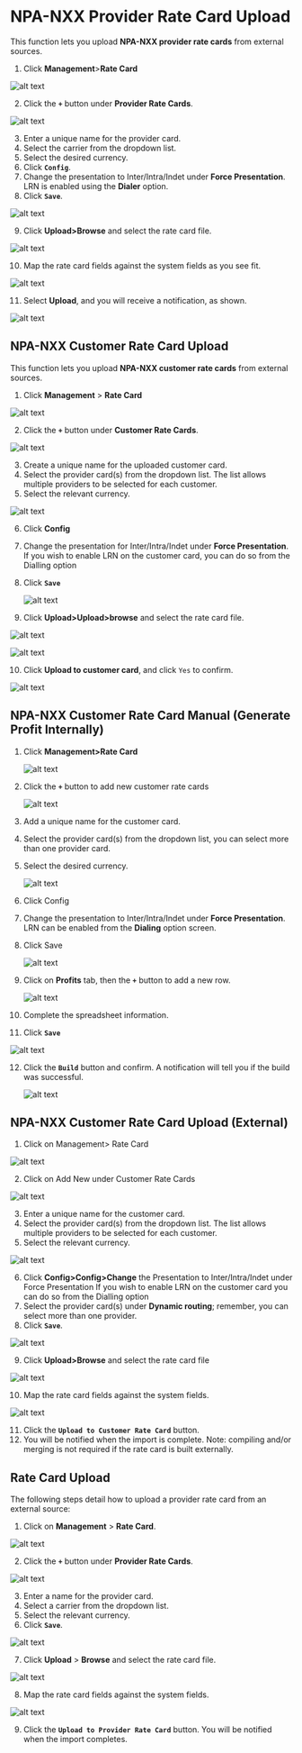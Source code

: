 # NPA-NXX Provider Rate Card Upload
This function lets you upload **NPA-NXX provider rate cards** from external sources.
1. Click **Management**>**Rate Card**

  ![alt text][pcard-1] 

2. Click the **`+`** button under **Provider Rate Cards**.

  ![alt text][pcard-2]

3. Enter a unique name for the provider card.
4. Select the carrier from the dropdown list.
5. Select the desired currency.
6. Click **`Config`**.
7. Change the presentation to Inter/Intra/Indet under **Force Presentation**. LRN is enabled using the **Dialer** option.
8. Click **`Save`**.

  ![alt text][pcard-4]

9. Click **Upload>Browse** and select the rate card file.

  ![alt text][pcard-5]
  
10. Map the rate card fields against the system fields as you see fit.

  ![alt text][pcard-6]

11. Select **Upload**, and you will receive a notification, as shown.

![alt text][pcard-7]


## NPA-NXX Customer Rate Card Upload
This function lets you upload **NPA-NXX customer rate cards** from external sources.
1. Click **Management** > **Rate Card**

  ![alt text][ccard-1] 

2. Click the  **`+`** button under **Customer Rate Cards**.

  ![alt text][ccard-2] 

3. Create a unique name for the uploaded customer card.
4. Select the provider card(s) from the dropdown list. The list allows multiple providers to be selected for each customer.
5. Select the relevant currency.

  ![alt text][ccard-3] 

6. Click **Config**
7. Change the presentation for Inter/Intra/Indet under **Force Presentation**.
  If you wish to enable LRN on the customer card, you can do so from the Dialling option
8. Click **`Save`**

   ![alt text][ccard-4]

9. Click **Upload>Upload>browse** and select the rate card file.

 ![alt text][ccard-5] 
  
 ![alt text][ccard-6] 

10. Click **Upload to customer card**, and click `Yes` to confirm. 

 ![alt text][ccard-7] 



## NPA-NXX Customer Rate Card Manual (Generate Profit Internally)

1. Click **Management>Rate Card**
     
     ![alt text][ccard-8] 

2. Click the **`+`** button to add new customer rate cards
                       
     ![alt text][ccard-9] 
                       
3. Add a unique name for the customer card.
4. Select the provider card(s) from the dropdown list, you can select more than one provider card.
5. Select the desired currency.
        
     ![alt text][ccard-10] 
         
6. Click Config
7. Change the presentation to Inter/Intra/Indet under **Force Presentation**. LRN can be enabled from the **Dialing** option screen.
8. Click Save
   
   ![alt text][ccard-11] 
   
9. Click on **Profits** tab, then the **`+`** button to add a new row.
   
   ![alt text][ccard-12] 
   
10. Complete the spreadsheet information.
11. Click **`Save`**
   
   ![alt text][ccard-13] 
   
12. Click the **`Build`** button and confirm.  A notification will tell you if the build was successful.
    
    ![alt text][ccard-14] 

## NPA-NXX Customer Rate Card Upload (External)

1. Click on Management> Rate Card

![alt text][ccard-15] 

2. Click on Add New under Customer Rate Cards

![alt text][ccard-16] 

3. Enter a unique name for the customer card.
4. Select the provider card(s) from the dropdown list. The list allows multiple providers to be selected for each customer.
5. Select the relevant currency.

![alt text][ccard-17] 

6. Click **Config>Config>Change** the Presentation to Inter/Intra/Indet under Force Presentation If you wish to enable LRN on the customer card you can do so from the Dialling option
7. Select the provider card(s) under **Dynamic routing**; remember, you can select more than one provider.
8. Click **`Save`**.

![alt text][ccard-18] 

9. Click **Upload>Browse** and select the rate card file

![alt text][ccard-19] 

10. Map the rate card fields against the system fields.

![alt text][ccard-20] 

11.  Click the **`Upload to Customer Rate Card`** button.
12. You will be notified when the import is complete. Note: compiling and/or merging is not required if the rate card is built externally.

## Rate Card Upload
The following steps detail how to upload a provider rate card from an external source:

1. Click on **Management** > **Rate Card**.

![alt text][ccard-21] 

2. Click the **`+`** button under **Provider Rate Cards**.

![alt text][ccard-22] 

3. Enter a name for the provider card.
4. Select a carrier from the dropdown list.
5. Select the relevant currency.
6. Click **`Save`**.

![alt text][ccard-23] 

7. Click **Upload** > **Browse** and select the rate card file.

![alt text][ccard-24] 

8. Map the rate card fields against the system fields.

![alt text][ccard-25] 

9. Click the **`Upload to Provider Rate Card`** button.  You will be notified when the import completes.



[pcard-1]: https://raw.githubusercontent.com/digipigeon/connexcs-user-docs/master/new-images/132.png "pcard-1"
[pcard-2]: https://raw.githubusercontent.com/digipigeon/connexcs-user-docs/master/new-images/133.png "pcard-2"
[pcard-3]: https://raw.githubusercontent.com/digipigeon/connexcs-user-docs/master/new-images/134.png "pcard-3"

[pcard-4]: https://raw.githubusercontent.com/digipigeon/connexcs-user-docs/master/new-images/135.png "pcard-4"
[pcard-5]: https://raw.githubusercontent.com/digipigeon/connexcs-user-docs/master/new-images/136.png "pcard-5"
[pcard-6]: https://raw.githubusercontent.com/digipigeon/connexcs-user-docs/master/new-images/137.png "pcard-6"
[pcard-7]: https://raw.githubusercontent.com/digipigeon/connexcs-user-docs/master/new-images/138.png "pcard-7"

[ccard-1]: https://raw.githubusercontent.com/digipigeon/connexcs-user-docs/master/new-images/139.png "ccard-1"
[ccard-2]: https://raw.githubusercontent.com/digipigeon/connexcs-user-docs/master/new-images/140.png "ccard-2"
[ccard-3]: https://raw.githubusercontent.com/digipigeon/connexcs-user-docs/master/new-images/141.png "ccard-3"
[ccard-4]: https://raw.githubusercontent.com/digipigeon/connexcs-user-docs/master/new-images/142.png "ccard-4"
[ccard-5]: https://raw.githubusercontent.com/digipigeon/connexcs-user-docs/master/new-images/143.png "ccard-5"
[ccard-6]: https://raw.githubusercontent.com/digipigeon/connexcs-user-docs/master/new-images/144.png "ccard-6"
[ccard-7]: https://raw.githubusercontent.com/digipigeon/connexcs-user-docs/master/new-images/145.png "ccard-7"

[ccard-8]: https://raw.githubusercontent.com/digipigeon/connexcs-user-docs/master/new-images/146.png "ccard-8"
[ccard-9]: https://raw.githubusercontent.com/digipigeon/connexcs-user-docs/master/new-images/147.png "ccard-9"
[ccard-10]: https://raw.githubusercontent.com/digipigeon/connexcs-user-docs/master/new-images/148.png "ccard-10"
[ccard-11]: https://raw.githubusercontent.com/digipigeon/connexcs-user-docs/master/new-images/149.png "ccard-11"
[ccard-12]: https://raw.githubusercontent.com/digipigeon/connexcs-user-docs/master/new-images/150.png "ccard-12"
[ccard-13]: https://raw.githubusercontent.com/digipigeon/connexcs-user-docs/master/new-images/151.png "ccard-13"
[ccard-14]: https://raw.githubusercontent.com/digipigeon/connexcs-user-docs/master/new-images/152.png "ccard-14"

[ccard-15]: https://raw.githubusercontent.com/digipigeon/connexcs-user-docs/master/new-images/153.png "ccard-15"
[ccard-16]: https://raw.githubusercontent.com/digipigeon/connexcs-user-docs/master/new-images/154.png "ccard-16"
[ccard-17]: https://raw.githubusercontent.com/digipigeon/connexcs-user-docs/master/new-images/155.png "ccard-17"
[ccard-18]: https://raw.githubusercontent.com/digipigeon/connexcs-user-docs/master/new-images/156.png "ccard-18"
[ccard-19]: https://raw.githubusercontent.com/digipigeon/connexcs-user-docs/master/new-images/157.png "ccard-19"
[ccard-20]: https://raw.githubusercontent.com/digipigeon/connexcs-user-docs/master/new-images/158.png "ccard-20"

[ccard-21]: https://raw.githubusercontent.com/digipigeon/connexcs-user-docs/master/new-images/159.png "ccard-21"
[ccard-22]: https://raw.githubusercontent.com/digipigeon/connexcs-user-docs/master/new-images/160.png "ccard-22"
[ccard-23]: https://raw.githubusercontent.com/digipigeon/connexcs-user-docs/master/new-images/161.png "ccard-23"
[ccard-24]: https://raw.githubusercontent.com/digipigeon/connexcs-user-docs/master/new-images/162.png "ccard-24"
[ccard-25]: https://raw.githubusercontent.com/digipigeon/connexcs-user-docs/master/new-images/163.png "ccard-25"


[map8]: https://raw.githubusercontent.com/digipigeon/connexcs-user-docs/master/new-img/map8.png "map8"
[map9]: https://raw.githubusercontent.com/digipigeon/connexcs-user-docs/master/new-img/map9.png "map9"
[map10]: https://raw.githubusercontent.com/digipigeon/connexcs-user-docs/master/new-img/map10.png "map10"
[map11]: https://raw.githubusercontent.com/digipigeon/connexcs-user-docs/master/new-img/map11.png "map11"
[map12]: https://raw.githubusercontent.com/digipigeon/connexcs-user-docs/master/new-img/map12.png "map12"



[map-giff]: https://raw.githubusercontent.com/digipigeon/connexcs-user-docs/master/new-img/map-giff.gif "map-giff"
